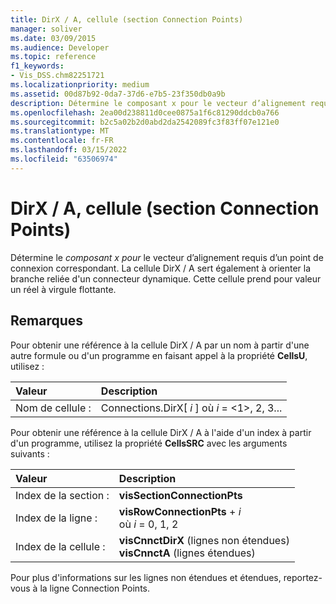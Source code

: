 ```yaml
---
title: DirX / A, cellule (section Connection Points)
manager: soliver
ms.date: 03/09/2015
ms.audience: Developer
ms.topic: reference
f1_keywords:
- Vis_DSS.chm82251721
ms.localizationpriority: medium
ms.assetid: 00d87b92-0da7-37d6-e7b5-23f350db0a9b
description: Détermine le composant x pour le vecteur d’alignement requis d’un point de connexion correspondant. La cellule DirX / A sert également à orienter la branche reliée d'un connecteur dynamique. Cette cellule prend pour valeur un réel à virgule flottante.
ms.openlocfilehash: 2ea00d238811d0cee0875a1f6c81290ddcb0a766
ms.sourcegitcommit: b2c5a02b2d0abd2da2542089fc3f83ff07e121e0
ms.translationtype: MT
ms.contentlocale: fr-FR
ms.lasthandoff: 03/15/2022
ms.locfileid: "63506974"
---
```

# <a name="dirx--a-cell-connection-points-section"></a>DirX / A, cellule (section Connection Points)

Détermine le  *composant x pour*  le vecteur d’alignement requis d’un point de connexion correspondant. La cellule DirX / A sert également à orienter la branche reliée d'un connecteur dynamique. Cette cellule prend pour valeur un réel à virgule flottante.
  
## <a name="remarks"></a>Remarques

Pour obtenir une référence à la cellule DirX / A par un nom à partir d'une autre formule ou d'un programme en faisant appel à la propriété **CellsU**, utilisez :
  
|**Valeur**|**Description**|
|:-----|:-----|
| Nom de cellule :  <br/> | Connections.DirX[  *i*  ] où  *i*  = <1>, 2, 3... |

Pour obtenir une référence à la cellule DirX / A à l'aide d'un index à partir d'un programme, utilisez la propriété **CellsSRC** avec les arguments suivants :
  
|**Valeur**|**Description**|
|:-----|:-----|
| Index de la section :  <br/> |**visSectionConnectionPts** <br/> |
| Index de la ligne :  <br/> |**visRowConnectionPts** +  *i*  <br/> où  *i*  = 0, 1, 2  <br/> |
| Index de la cellule :  <br/> |**visCnnctDirX** (lignes non étendues)  <br/> **visCnnctA** (lignes étendues)  <br/> |

Pour plus d'informations sur les lignes non étendues et étendues, reportez-vous à la ligne Connection Points.
  